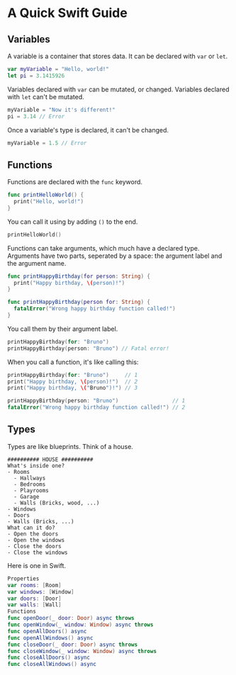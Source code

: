 # A Quick Swift Guide

## Variables

A variable is a container that stores data. It can be declared with `var` or `let`.

```swift
var myVariable = "Hello, world!"
let pi = 3.1415926
```

Variables declared with `var` can be mutated, or changed. Variables declared with `let` can't be mutated.

```swift
myVariable = "Now it's different!"
pi = 3.14 // Error
```

Once a variable's type is declared, it can't be changed.

```swift
myVariable = 1.5 // Error
```

## Functions

Functions are declared with the `func` keyword.

```swift
func printHelloWorld() {
  print("Hello, world!")
}
```

You can call it using by adding `()` to the end.

```swift
printHelloWorld()
```

Functions can take arguments, which much have a declared type. Arguments have two parts, seperated by a space: the argument label and the argument name.

```swift
func printHappyBirthday(for person: String) {
  print("Happy birthday, \(person)!")
}

func printHappyBirthday(person for: String) {
  fatalError("Wrong happy birthday function called!")
}
```

You call them by their argument label.

```swift
printHappyBirthday(for: "Bruno")
printHappyBirthday(person: "Bruno") // Fatal error!
```

When you call a function, it's like calling this:

```swift
printHappyBirthday(for: "Bruno")     // 1
print("Happy birthday, \(person)!")  // 2
print("Happy birthday, \("Bruno")!") // 3

printHappyBirthday(person: "Bruno")                 // 1
fatalError("Wrong happy birthday function called!") // 2
```

## Types

Types are like blueprints. Think of a house.

```
########## HOUSE ##########
What's inside one?
- Rooms
  - Hallways
  - Bedrooms
  - Playrooms
  - Garage
  - Walls (Bricks, wood, ...)
- Windows
- Doors
- Walls (Bricks, ...)
What can it do?
- Open the doors
- Open the windows
- Close the doors
- Close the windows
```

Here is one in Swift.

```swift
Properties
var rooms: [Room]
var windows: [Window]
var doors: [Door]
var walls: [Wall]
Functions
func openDoor(_ door: Door) async throws
func openWindow(_ window: Window) async throws
func openAllDoors() async
func openAllWindows() async
func closeDoor(_ door: Door) async throws
func closeWindow(_ window: Window) async throws
func closeAllDoors() async
func closeAllWindows() async
```
